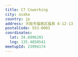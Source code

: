 ```yaml
---
title: C7 Coworking
city: osaka
country: jp
address: 大阪市福島区福島 6-12-13
postalCode: 553-0003
coordinates:
  lat: 34.6996201
  lng: 135.4850541
meetupId: 23994174
---
```



